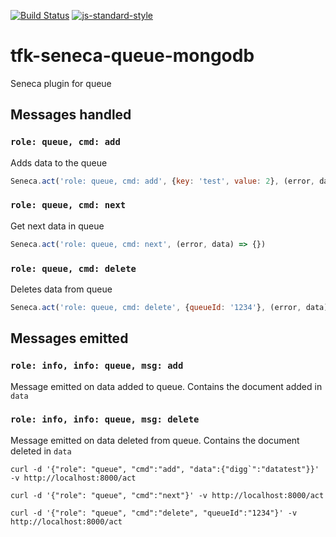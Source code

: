 [![Build Status](https://travis-ci.org/telemark/tfk-seneca-queue-mongodb.svg?branch=master)](https://travis-ci.org/telemark/tfk-seneca-queue-mongodb)
[![js-standard-style](https://img.shields.io/badge/code%20style-standard-brightgreen.svg?style=flat)](https://github.com/feross/standard)
# tfk-seneca-queue-mongodb
Seneca plugin for queue

## Messages handled
### ```role: queue, cmd: add```
Adds data to the queue
```javascript
Seneca.act('role: queue, cmd: add', {key: 'test', value: 2}, (error, data) => {})
```

### ```role: queue, cmd: next```
Get next data in queue
```javascript
Seneca.act('role: queue, cmd: next', (error, data) => {})
```

### ```role: queue, cmd: delete```
Deletes data from queue
```javascript
Seneca.act('role: queue, cmd: delete', {queueId: '1234'}, (error, data) => {})
```

## Messages emitted
### ```role: info, info: queue, msg: add```
Message emitted on data added to queue.
Contains the document added in ```data```

### ```role: info, info: queue, msg: delete```
Message emitted on data deleted from queue.
Contains the document deleted in ```data```


```curl -d '{"role": "queue", "cmd":"add", "data":{"digg`":"datatest"}}' -v http://localhost:8000/act```

```curl -d '{"role": "queue", "cmd":"next"}' -v http://localhost:8000/act```

```curl -d '{"role": "queue", "cmd":"delete", "queueId":"1234"}' -v http://localhost:8000/act```